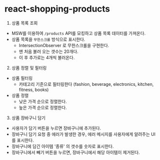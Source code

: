 # react-shopping-products

1. 상품 목록 조회
- MSW를 이용하여 `/products` API를 모킹하고 상품 목록 데이터를 가져온다.
- 상품 목록을 `무한스크롤` 방식으로 표시한다.
  - IntersectionObserver 로 무한스크롤을 구현한다.
  - 맨 처음 불러 오는 갯수는 20개다.
  - 이 후 추가로는 4개씩 불러온다.

2. 상품 정렬 및 필터링
- 상품 필터링
  - 카테고리 기준으로 필터링한다 (fashion, beverage, electronics, kitchen, fitness, books)
- 상품 정렬
  - 낮은 가격 순으로 정렬한다.
  - 높은 가격 순으로 정렬한다.
  
3. 상품 장바구니 담기

- 사용자가 담기 버튼을 누르면 장바구니에 추가된다. 
- 장바구니 담기 요청 중 에러가 발생한 경우, 에러 메시지를 사용자에게 알려주는 UI를 표시한다.  
- 장바구니에 담긴 아이템 '종류' 의 갯수를 숫자로 표시한다.
- 장바구니에서 빼기 버튼을 누르면, 장바구니에서 해당 아이템이 제거된다.
